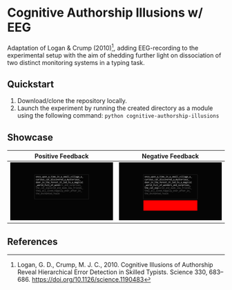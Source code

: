 # Cognitive Authorship Illusions w/ EEG

Adaptation of Logan & Crump (2010)[^1], adding EEG-recording to the experimental setup with the aim of shedding further light on dissociation of two distinct monitoring systems in a typing task.

## Quickstart
1. Download/clone the repository locally.
2. Launch the experiment by running the created directory as a module using the following command: `python cognitive-authorship-illusions` 

## Showcase
Positive Feedback                        | Negative Feedback                        |
:---------------------------------------:|:----------------------------------------:|
![](showcase/demo_positive_feedback.png) | ![](showcase/demo_negative_feedback.png) |

## References
[^1]: Logan, G. D., Crump, M. J. C., 2010. Cognitive Illusions of Authorship Reveal Hierarchical Error Detection in Skilled Typists. Science 330, 683–686. https://doi.org/10.1126/science.1190483